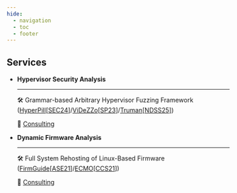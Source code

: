 ```yaml
---
hide:
  - navigation
  - toc
  - footer
---
```


<style>
  /* Hide this page's first H1 */
  .md-typeset h1:first-of-type { display: none !important; }
  /* Optional: hide the floating action buttons next to the H1 */
  .md-content__button { display: none !important; }
</style>

## Services

<div class="grid cards" markdown>

-   __Hypervisor Security Analysis__

    ---

    🛠️ Grammar-based Arbitrary Hypervisor Fuzzing Framework
    ([HyperPill](https://github.com/HexHive/HyperPill)[[SEC24](./papers/hyperpill-sec24.pdf)]/[ViDeZZo](https://github.com/HexHive/videzzo)[[SP23](./papers/videzzo-sp23.pdf)]/[Truman](https://github.com/vul337/Truman)[[NDSS25]](./papers/truman-ndss25.pdf))

    🤝 [Consulting](mailto:cyruscyliu@gmail.com)

-   __Dynamic Firmware Analysis__

    ---

    🛠️ Full System Rehosting of Linux-Based Firmware
    ([FirmGuide](https://github.com/cyruscyliu/firmguide)[[ASE21](./papers/firmguide-ase21.pdf)]/[ECMO](https://github.com/valour01/ecmo)[[CCS21](./papers/ecmo-ccs21.pdf)])

    🤝 [Consulting](mailto:cyruscyliu@gmail.com)

</div>